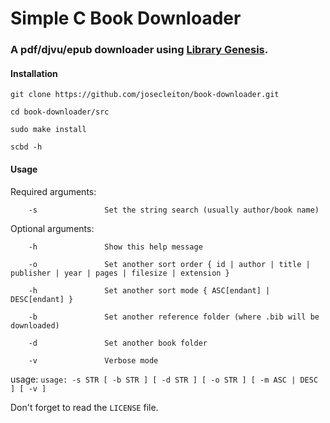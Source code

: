 # Simple C Book Downloader

### A pdf/djvu/epub downloader using [Library Genesis](http://gen.lib.rus.ec/).

#### Installation

`git clone https://github.com/josecleiton/book-downloader.git`

`cd book-downloader/src`

`sudo make install`

`scbd -h`

#### Usage

Required arguments:

        -s               Set the string search (usually author/book name)


Optional arguments:

        -h               Show this help message

        -o               Set another sort order { id | author | title | publisher | year | pages | filesize | extension }

        -h               Set another sort mode { ASC[endant] | DESC[endant] }

        -b               Set another reference folder (where .bib will be downloaded)

        -d               Set another book folder

        -v               Verbose mode

usage: `usage: -s STR [ -b STR ] [ -d STR ] [ -o STR ] [ -m ASC | DESC ] [ -v ]`

Don't forget to read the `LICENSE` file.
